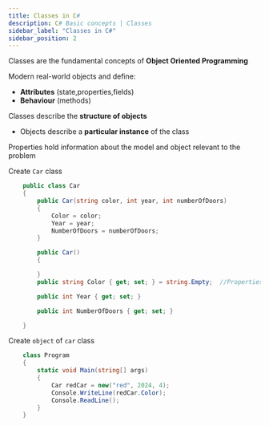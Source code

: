 ```yaml
---
title: Classes in C#
description: C# Basic concepts | Classes
sidebar_label: "Classes in C#"
sidebar_position: 2
---
```


Classes are the fundamental concepts of **Object Oriented Programming**

Modern real-world objects and define:

- **Attributes** (state,properties,fields)
- **Behaviour** (methods)

Classes describe the **structure of objects**

- Objects describe a **particular instance** of the class

Properties hold information about the model and object relevant to the problem

Create `Car` class

```csharp
    public class Car
    {
        public Car(string color, int year, int numberOfDoors)
        {
            Color = color;
            Year = year;
            NumberOfDoors = numberOfDoors;
        }

        public Car()
        {

        }
        public string Color { get; set; } = string.Empty;  //Properties

        public int Year { get; set; }

        public int NumberOfDoors { get; set; }

    }
```

Create `object` of `car` class

```csharp
    class Program
    {
        static void Main(string[] args)
        {
            Car redCar = new("red", 2024, 4);
            Console.WriteLine(redCar.Color);
            Console.ReadLine();
        }
    }
```
